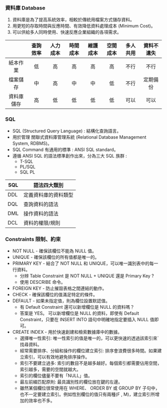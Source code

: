 ### 資料庫 Database

1. 資料庫是為了提高系統效率，相較於傳統用檔案方式儲存資料。   
2. 用更短的存取時間與反應時間、有效降低資料處理成本 (Minimum Cost)。   
3. 可以供給多人同時使用、快速反應企業組織的各項需求。   

|   | 查詢效率 |人力成本|時間成本|維護成本|空間成本|多人共用|資料不遺失| 
| :---: | :---: | :---: | :---: | :---: | :---: | :---: | :---: |
|紙本作業|低|高|高|高|高|不行|不行|
|檔案儲存|中|高|中|中|低|不行|定期備份|
|資料庫儲存|高|低|低|低|低|可以|可以|   


### SQL

 - SQL (Structured Query Language) : 結構化查詢語言。
 - 用於管理 關聯式資料庫管理系統 (Relational Database Management System, RDBMS)。
 - SQL Command 有通用的標準 : ANSI SQL standard。
 - 遵循 ANSI SQL 的語法標準創作出來，分為三大 SQL 族群 :
   * T-SQL
   * PL/SQL
   * SQL PL


|SQL|語法四大類別|
| --- | --- |
|DDL| 定義資料庫的資料類型|
|DQL|查詢資料的語法|
|DML|操作資料的語法|
|DCL|資料的權限/規則|

###  Constraints 限制、約束
* NOT NULL - 確保該欄位不能為 NULL 值。
* UNIQUE - 確保該欄位的所有值都是唯一的。
* PRIMARY KEY - 結合了 NOT NULL 和 UNIQUE，可以唯一識別表中的每一行資料。
  * 分辨 Table Constraint 是 NOT NULL + UNIQUE 還是 Primary Key ?
  * 使用 DESCRIBE 命令。
* FOREIGN KEY - 防止摧毀表格之間連結的動作。
* CHECK - 確保該欄位的值滿足特定的條件。
* DEFAULT - 如果未指定值，則為欄位設置默認值。
  * 有 Default Constraint 還可以新增欄位是 NULL 的資料嗎？
  * 答案是 YES。  可以新增欄位是 NULL 的資料，即使有 Default Constraint，只要在 INSERT INTO 語句中明確地指定要插入 NULL 值即可。
* CREATE INDEX - 用於快速創建和檢索數據庫中的數據。
  * 選擇唯一性索引: 唯一性索引的值是唯一的，可以更快速的透過該索引來ˊ找尋資料。
  * 經常需要排序、分組和操作的欄位建立索引: 排序會浪費很多時間。如果建立索引，可以有效地避免排序操作。
  * 索引不要建立過多: 索引的數目不是越多越好。每個索引都需要佔用空間，索引越多，需要的空間就越大。
  * 索引的欄位儘量不要有「NULL」值。
  * 最左前綴匹配原則: 最具識別性的欄位放在鍵的左邊。
  * 雖然某個欄位很常使用在 WHERE、 ORDER BY 或 GROUP BY 子句中，也不一定要建立索引。例如性別欄位的值只有兩種(F , M)，建立索引所增加的效率也不多。

